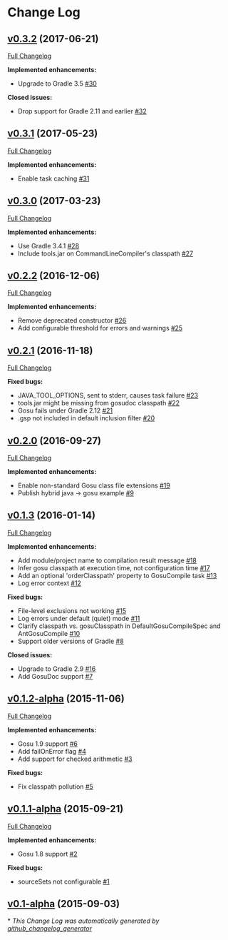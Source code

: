 # Change Log

## [v0.3.2](https://github.com/gosu-lang/gradle-gosu-plugin/tree/v0.3.2) (2017-06-21)
[Full Changelog](https://github.com/gosu-lang/gradle-gosu-plugin/compare/v0.3.1...v0.3.2)

**Implemented enhancements:**

- Upgrade to Gradle 3.5 [\#30](https://github.com/gosu-lang/gradle-gosu-plugin/issues/30)

**Closed issues:**

- Drop support for Gradle 2.11 and earlier [\#32](https://github.com/gosu-lang/gradle-gosu-plugin/issues/32)

## [v0.3.1](https://github.com/gosu-lang/gradle-gosu-plugin/tree/v0.3.1) (2017-05-23)
[Full Changelog](https://github.com/gosu-lang/gradle-gosu-plugin/compare/v0.3.0...v0.3.1)

**Implemented enhancements:**

- Enable task caching [\#31](https://github.com/gosu-lang/gradle-gosu-plugin/issues/31)

## [v0.3.0](https://github.com/gosu-lang/gradle-gosu-plugin/tree/v0.3.0) (2017-03-23)
[Full Changelog](https://github.com/gosu-lang/gradle-gosu-plugin/compare/v0.2.2...v0.3.0)

**Implemented enhancements:**

- Use Gradle 3.4.1 [\#28](https://github.com/gosu-lang/gradle-gosu-plugin/issues/28)
- Include tools.jar on CommandLineCompiler's classpath [\#27](https://github.com/gosu-lang/gradle-gosu-plugin/issues/27)

## [v0.2.2](https://github.com/gosu-lang/gradle-gosu-plugin/tree/v0.2.2) (2016-12-06)
[Full Changelog](https://github.com/gosu-lang/gradle-gosu-plugin/compare/v0.2.1...v0.2.2)

**Implemented enhancements:**

- Remove deprecated constructor [\#26](https://github.com/gosu-lang/gradle-gosu-plugin/issues/26)
- Add configurable threshold for errors and warnings [\#25](https://github.com/gosu-lang/gradle-gosu-plugin/issues/25)

## [v0.2.1](https://github.com/gosu-lang/gradle-gosu-plugin/tree/v0.2.1) (2016-11-18)
[Full Changelog](https://github.com/gosu-lang/gradle-gosu-plugin/compare/v0.2.0...v0.2.1)

**Fixed bugs:**

- JAVA\_TOOL\_OPTIONS, sent to stderr, causes task failure [\#23](https://github.com/gosu-lang/gradle-gosu-plugin/issues/23)
- tools.jar might be missing from gosudoc classpath [\#22](https://github.com/gosu-lang/gradle-gosu-plugin/issues/22)
- Gosu fails under Gradle 2.12 [\#21](https://github.com/gosu-lang/gradle-gosu-plugin/issues/21)
- .gsp not included in default inclusion filter [\#20](https://github.com/gosu-lang/gradle-gosu-plugin/issues/20)

## [v0.2.0](https://github.com/gosu-lang/gradle-gosu-plugin/tree/v0.2.0) (2016-09-27)
[Full Changelog](https://github.com/gosu-lang/gradle-gosu-plugin/compare/v0.1.3...v0.2.0)

**Implemented enhancements:**

- Enable non-standard Gosu class file extensions [\#19](https://github.com/gosu-lang/gradle-gosu-plugin/issues/19)
- Publish hybrid java -\> gosu example [\#9](https://github.com/gosu-lang/gradle-gosu-plugin/issues/9)

## [v0.1.3](https://github.com/gosu-lang/gradle-gosu-plugin/tree/v0.1.3) (2016-01-14)
[Full Changelog](https://github.com/gosu-lang/gradle-gosu-plugin/compare/v0.1.2-alpha...v0.1.3)

**Implemented enhancements:**

- Add module/project name to compilation result message [\#18](https://github.com/gosu-lang/gradle-gosu-plugin/issues/18)
- Infer gosu classpath at execution time, not configuration time [\#17](https://github.com/gosu-lang/gradle-gosu-plugin/issues/17)
- Add an optional 'orderClasspath' property to GosuCompile task [\#13](https://github.com/gosu-lang/gradle-gosu-plugin/issues/13)
- Log error context [\#12](https://github.com/gosu-lang/gradle-gosu-plugin/issues/12)

**Fixed bugs:**

- File-level exclusions not working [\#15](https://github.com/gosu-lang/gradle-gosu-plugin/issues/15)
- Log errors under default \(quiet\) mode [\#11](https://github.com/gosu-lang/gradle-gosu-plugin/issues/11)
- Clarify classpath vs. gosuClasspath in DefaultGosuCompileSpec and AntGosuCompile [\#10](https://github.com/gosu-lang/gradle-gosu-plugin/issues/10)
- Support older versions of Gradle [\#8](https://github.com/gosu-lang/gradle-gosu-plugin/issues/8)

**Closed issues:**

- Upgrade to Gradle 2.9 [\#16](https://github.com/gosu-lang/gradle-gosu-plugin/issues/16)
- Add GosuDoc support [\#7](https://github.com/gosu-lang/gradle-gosu-plugin/issues/7)

## [v0.1.2-alpha](https://github.com/gosu-lang/gradle-gosu-plugin/tree/v0.1.2-alpha) (2015-11-06)
[Full Changelog](https://github.com/gosu-lang/gradle-gosu-plugin/compare/v0.1.1-alpha...v0.1.2-alpha)

**Implemented enhancements:**

- Gosu 1.9 support [\#6](https://github.com/gosu-lang/gradle-gosu-plugin/issues/6)
- Add failOnError flag [\#4](https://github.com/gosu-lang/gradle-gosu-plugin/issues/4)
- Add support for checked arithmetic [\#3](https://github.com/gosu-lang/gradle-gosu-plugin/issues/3)

**Fixed bugs:**

- Fix classpath pollution [\#5](https://github.com/gosu-lang/gradle-gosu-plugin/issues/5)

## [v0.1.1-alpha](https://github.com/gosu-lang/gradle-gosu-plugin/tree/v0.1.1-alpha) (2015-09-21)
[Full Changelog](https://github.com/gosu-lang/gradle-gosu-plugin/compare/v0.1-alpha...v0.1.1-alpha)

**Implemented enhancements:**

- Gosu 1.8 support [\#2](https://github.com/gosu-lang/gradle-gosu-plugin/issues/2)

**Fixed bugs:**

- sourceSets not configurable [\#1](https://github.com/gosu-lang/gradle-gosu-plugin/issues/1)

## [v0.1-alpha](https://github.com/gosu-lang/gradle-gosu-plugin/tree/v0.1-alpha) (2015-09-03)


\* *This Change Log was automatically generated by [github_changelog_generator](https://github.com/skywinder/Github-Changelog-Generator)*